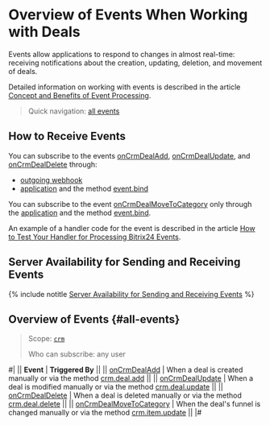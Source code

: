 # Overview of Events When Working with Deals

Events allow applications to respond to changes in almost real-time: receiving notifications about the creation, updating, deletion, and movement of deals.

Detailed information on working with events is described in the article [Concept and Benefits of Event Processing](../../../events/index.md).

> Quick navigation: [all events](#all-events)

## How to Receive Events

You can subscribe to the events [onCrmDealAdd](./on-crm-deal-add.md), [onCrmDealUpdate](./on-crm-deal-update.md), and [onCrmDealDelete](./on-crm-deal-delete.md) through:

- [outgoing webhook](../../../../local-integrations/local-webhooks.md)
- [application](../../../../settings/app-installation/index.md) and the method [event.bind](../../../events/event-bind.md)

You can subscribe to the event [onCrmDealMoveToCategory](./on-crm-deal-move-to-category.md) only through the [application](../../../../settings/app-installation/index.md) and the method [event.bind](../../../events/event-bind.md).

An example of a handler code for the event is described in the article [How to Test Your Handler for Processing Bitrix24 Events](../../../events/test-handler.md).

## Server Availability for Sending and Receiving Events

{% include notitle [Server Availability for Sending and Receiving Events](../../../../_includes/events-index.md) %}

## Overview of Events {#all-events}

> Scope: [`crm`](../../../scopes/permissions.md)
>
> Who can subscribe: any user

#|
|| **Event** | **Triggered By** ||
|| [onCrmDealAdd](./on-crm-deal-add.md) | When a deal is created manually or via the method [crm.deal.add](../crm-deal-add.md) ||
|| [onCrmDealUpdate](./on-crm-deal-update.md) | When a deal is modified manually or via the method [crm.deal.update](../crm-deal-update.md) ||
|| [onCrmDealDelete](./on-crm-deal-delete.md) | When a deal is deleted manually or via the method [crm.deal.delete](../crm-deal-delete.md) ||
|| [onCrmDealMoveToCategory](./on-crm-deal-move-to-category.md) | When the deal's funnel is changed manually or via the method [crm.item.update](../../universal/crm-item-update.md) ||
|#